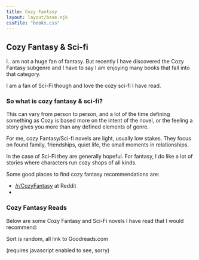 ```yaml
---
title: Cozy Fantasy
layout: layout/base.njk
cssFile: "books.css"
---
```


  <h2>Cozy Fantasy & Sci-fi</h2>
  <p>I.. am not a huge fan of fantasy. But recently I have discovered the Cozy Fantasy subgenre and I have to say I am enjoying many books that fall into that category.</p>
  <p>I am a fan of Sci-Fi though and love the cozy sci-fi I have read. </p>

  <h3>So what is cozy fantasy & sci-fi?</h3>
  <p>This can vary from person to person, and a lot of the time defining something as Cozy is  based more on the intent of the novel, or the feeling a story gives you more than any defined elements of genre.</p>

  <p>For me, cozy Fantasy/Sci-fi novels are light, usually low stakes. They focus on found family, friendships, quiet life, the small moments in relationships.</p>
  <p>In the case of Sci-Fi they are generally hopeful. For fantasy, I do like a lot of stories where characters run cozy shops of all kinds.</p>

  <p>Some good places to find cozy fantasy recommendations are:</p>
  <ul>
    <li><a href="https://old.reddit.com/r/CozyFantasy/">/r/CozyFantasy</a> at Reddit</li>
    <li></li>
  </ul>

<div class="textbox">
<h3>Cozy Fantasy Reads</h3>
  <p>Below are some Cozy Fantasy and Sci-Fi novels I have read that I would recommend:</p>
<p>Sort is random, all link to Goodreads.com</p>
<div style=overflow:hidden; word-wrap:break-word;>
(requires javascript enabled to see, sorry)
<script src="https://www.goodreads.com/review/grid_widget/21899.Cozy?cover_size=medium&hide_link=true&hide_title=true&num_books=50&order=a&shelf=cozy-fantasy-scifi&sort=random&widget_id=1722131518" type="text/javascript" charset="utf-8"></script>
</div>
</div>